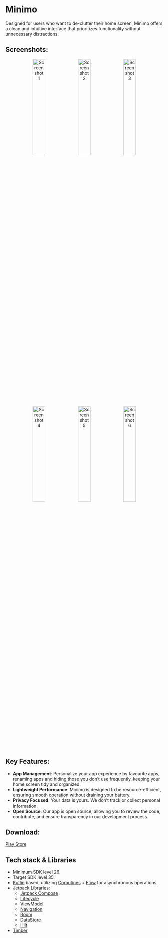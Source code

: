 # Minimo

Designed for users who want to de-clutter their home screen, Minimo offers a clean and intuitive
interface that prioritizes functionality without unnecessary distractions.

## Screenshots:

<p align="center">
  <img src="https://github.com/user-attachments/assets/50587577-66fd-4c3c-bb80-ec3b62b9076e" alt="Screenshot 1" width="28%" />
  <img src="https://github.com/user-attachments/assets/37f0da02-43af-4342-8c93-27f3a066cf87" alt="Screenshot 2" width="28%" />
  <img src="https://github.com/user-attachments/assets/114bd5c8-3dca-4af2-ac72-dc169f1633ae" alt="Screenshot 3" width="28%" />
</p>

<p align="center">
  <img src="https://github.com/user-attachments/assets/a5b26c3b-71f9-495f-90eb-ebb2eaab6056" alt="Screenshot 4" width="28%" />
  <img src="https://github.com/user-attachments/assets/1d41d781-2806-4b5a-8c01-b1b4831d8374" alt="Screenshot 5" width="28%" />
  <img src="https://github.com/user-attachments/assets/1b534c9d-e550-4d15-997c-3313ec4e2265" alt="Screenshot 6" width="28%" />
</p>

## Key Features:

- **App Management**: Personalize your app experience by favourite apps, renaming apps and hiding
  those you don’t use frequently, keeping your home screen tidy and organized.
- **Lightweight Performance**: Minimo is designed to be resource-efficient, ensuring smooth
  operation without draining your battery.
- **Privacy Focused**: Your data is yours. We don’t track or collect personal information.
- **Open Source**: Our app is open source, allowing you to review the code, contribute, and ensure
  transparency in our development process.

## Download:

[Play Store](https://play.google.com/store/apps/details?id=com.minimo.launcher)

## Tech stack & Libraries

- Minimum SDK level 26.
- Target SDK level 35.
- [Kotlin](https://kotlinlang.org/) based,
  utilizing [Coroutines](https://github.com/Kotlin/kotlinx.coroutines) + [Flow](https://kotlin.github.io/kotlinx.coroutines/kotlinx-coroutines-core/kotlinx.coroutines.flow/)
  for asynchronous operations.
- Jetpack Libraries:
    - [Jetpack Compose](https://developer.android.com/compose)
    - [Lifecycle](https://developer.android.com/jetpack/androidx/releases/lifecycle)
    - [ViewModel](https://developer.android.com/topic/libraries/architecture/viewmodel)
    - [Navigation](https://developer.android.com/guide/navigation)
    - [Room](https://developer.android.com/jetpack/androidx/releases/room)
    - [DataStore](https://developer.android.com/jetpack/androidx/releases/datastore)
    - [Hilt](https://dagger.dev/hilt/)
- [Timber](https://github.com/JakeWharton/timber)